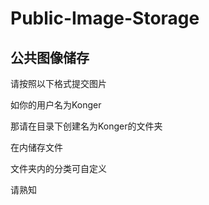 # Public-Image-Storage

公共图像储存
---

请按照以下格式提交图片

如你的用户名为Konger

那请在目录下创建名为Konger的文件夹

在内储存文件

文件夹内的分类可自定义

请熟知
